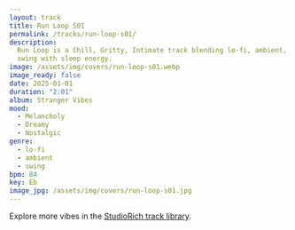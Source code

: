```yaml
---
layout: track
title: Run Loop S01
permalink: /tracks/run-loop-s01/
description:
  Run Loop is a Chill, Gritty, Intimate track blending lo-fi, ambient,
  swing with sleep energy.
image: /assets/img/covers/run-loop-s01.webp
image_ready: false
date: 2025-01-01
duration: "2:01"
album: Stranger Vibes
mood:
  - Melancholy
  - Dreamy
  - Nostalgic
genre:
  - lo-fi
  - ambient
  - swing
bpm: 84
key: Eb
image_jpg: /assets/img/covers/run-loop-s01.jpg
---
```


Explore more vibes in the [StudioRich track library](/tracks/).
